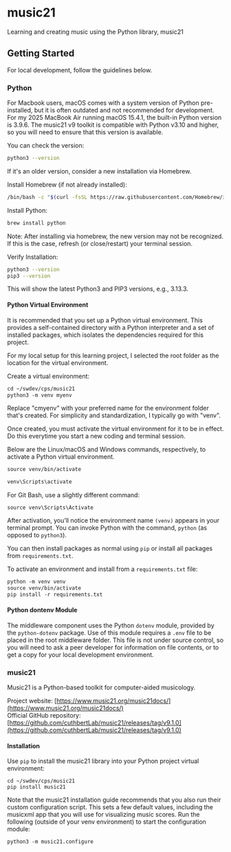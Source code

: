 # music21
Learning and creating music using the Python library, music21

## Getting Started
For local development, follow the guidelines below.

### Python
For Macbook users, macOS comes with a system version of Python pre-installed, but it is often outdated and not recommended for development. For my 2025 MacBook Air running macOS 15.4.1, the built-in Python version is 3.9.6.  The music21 v9 toolkit is compatible with Python v3.10 and higher, so you will need to ensure that this version is available.

You can check the version:
```bash
python3 --version
```

If it's an older version, consider a new installation via Homebrew.

Install Homebrew (if not already installed):  
```bash
/bin/bash -c "$(curl -fsSL https://raw.githubusercontent.com/Homebrew/install/HEAD/install.sh)"
```

Install Python:  
```bash
brew install python
```

Note: After installing via homebrew, the new version may not be recognized. If this is the case, refresh (or close/restart) your terminal session.

Verify Installation:  
```bash
python3 --version
pip3 --version
```

This will show the latest Python3 and PIP3 versions, e.g., 3.13.3.

#### Python Virtual Environment
It is recommended that you set up a Python virtual environment. This provides a self-contained directory with a Python interpreter and a set of installed packages, which isolates the dependencies required for this project.

For my local setup for this learning project, I selected the root folder as the location for the virtual environment.

Create a virtual environment:   
```txt
cd ~/swdev/cps/music21
python3 -m venv myenv
```

Replace "cmyenv" with your preferred name for the environment folder that's created. For simplicity and standardization, I typically go with "venv".

Once created, you must activate the virtual environment for it to be in effect. Do this everytime you start a new coding and terminal session.  

Below are the Linux/macOS and Windows commands, respectively, to activate a Python virtual environment.

```txt
source venv/bin/activate

venv\Scripts\activate
```

For Git Bash, use a slightly different command:
```text
source venv\Scripts\Activate
```

After activation, you’ll notice the environment name `(venv)` appears in your terminal prompt. You can invoke Python with the command, `python` (as opposed to `python3`).

You can then install packages as normal using `pip` or install all packages from `requirements.txt`.

To activate an environment and install from a `requirements.txt` file:
```txt
python -m venv venv
source venv/bin/activate
pip install -r requirements.txt
```

#### Python dontenv Module
The middleware component uses the Python `dotenv` module, provided by the `python-dotenv` package. Use of this module requires a `.env` file to be placed in the root middleware folder. This file is not under source control, so you will need to ask a peer developer for information on file contents, or to get a copy for your local development environment.

### music21
Music21 is a Python-based toolkit for computer-aided musicology.  

Project website: [https://www.music21.org/music21docs/](https://www.music21.org/music21docs/)  
Official GitHub repository: [https://github.com/cuthbertLab/music21/releases/tag/v9.1.0](https://github.com/cuthbertLab/music21/releases/tag/v9.1.0)  

#### Installation
Use `pip` to install the music21 library into your Python project virtual environment:

```text
cd ~/swdev/cps/music21
pip install music21
```

Note that the music21 installation guide recommends that you also run their custom configuration script. This sets a few default values, including the musicxml app that you will use for visualizing music scores. Run the following (outside of your venv environment) to start the configuration module:

```text
python3 -m music21.configure
```
